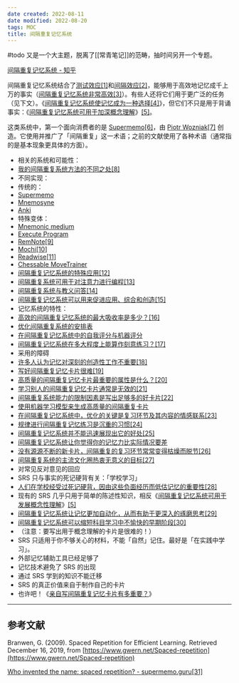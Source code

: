 ```yaml
---
date created: 2022-08-11
date modified: 2022-08-20
tags: MOC
title: 间隔重复记忆系统
---
```


#todo 又是一个大主题，脱离了[[常青笔记]]的范畴，抽时间另开一个专题。

[间隔重复记忆系统 - 知乎](https://zhuanlan.zhihu.com/p/404257681)

间隔重复记忆系统结合了[测试效应](https://notes.andymatuschak.org/z45mhbpabsigFceeSiRyDXZdvcRqvE2A1xMsn)[\[1\]](https://zhuanlan.zhihu.com/p/404257681#ref_1)和[间隔效应](https://notes.andymatuschak.org/z5oCe7JTrkYfmb6SHE4n5HxisE7PdwS6nmXEw)[\[2\]](https://zhuanlan.zhihu.com/p/404257681#ref_2)，能够用于高效地记忆成千上万的事实（[间隔重复记忆系统非常高效](https://notes.andymatuschak.org/z5rVJfPsyCU3pHBbhwef9DNR5fohTHCQFJWir)[\[3\]](https://zhuanlan.zhihu.com/p/404257681#ref_3)）。有些人还将它们用于更广泛的任务（见下文）。《[间隔重复记忆系统使记忆成为一种选择](https://notes.andymatuschak.org/z4bR1HVvDUhMXDm5SJB4Tiw4xGbrm9AfXWgbc)[\[4\]](https://zhuanlan.zhihu.com/p/404257681#ref_4)》，但它们不只是用于背诵事实：《[间隔重复记忆系统可用于加深概念理解](https://notes.andymatuschak.org/z6UZP7P4sRNgRKSvNj7tMV5uW6dDhwwbdZCy9)》[\[5\]](https://zhuanlan.zhihu.com/p/404257681#ref_5)。

这类系统中，第一个面向消费者的是 [Supermemo](https://notes.andymatuschak.org/z6Bub13H3u5SKX7Yzbt8GBuK86HPTXSU1TdAK)[\[6\]](https://zhuanlan.zhihu.com/p/404257681#ref_6)，由 [Piotr Wozniak](https://notes.andymatuschak.org/z7ErFZbV91EoBMFNNRseVh3xk1AeJhwq3fZzS)[\[7\]](https://zhuanlan.zhihu.com/p/404257681#ref_7) 创造。它使用并推广了「间隔重复」这一术语；之前的文献使用了各种术语（通常指的是基本现象更具体的方面）。

- 相关的系统和可能性：
- [我的间隔重复系统方法的不同之处](https://notes.andymatuschak.org/z241Vpk8PMkfkGwMQ6U2PRjpweWhD8yAsVCR)[\[8\]](https://zhuanlan.zhihu.com/p/404257681#ref_8)
- 不同实现：
- 传统的：
- [Supermemo](https://notes.andymatuschak.org/z6Bub13H3u5SKX7Yzbt8GBuK86HPTXSU1TdAK)
- [Mnemosyne](https://notes.andymatuschak.org/z7sh4NRXqTaBmXtj3ioDn5fKwEn7qvtjGJhkC)
- [Anki](https://notes.andymatuschak.org/z4zzRb7NCkV71THoNKMzWkw6QRWKr1QCtiAf1)
- 特殊变体：
- [Mnemonic medium](https://notes.andymatuschak.org/z4rRX3qwSSJRsEkdXKwH2shamgHNeRthrMLiF)
- [Execute Program](https://notes.andymatuschak.org/z2LGZ8cXBcQMP7YuAHbeVyCSLZoiMXvQNKCok)
- [RemNote](https://notes.andymatuschak.org/z6jecLFTkHG5MCFDvhwsd2p8YWykaHr6ZkHTi)[\[9\]](https://zhuanlan.zhihu.com/p/404257681#ref_9)
- [Mochi](https://notes.andymatuschak.org/zxAXSEQidXeYW2XFBj9ftGxz1kTNtV4fXjhZ)[\[10\]](https://zhuanlan.zhihu.com/p/404257681#ref_10)
- [Readwise](https://notes.andymatuschak.org/z2ewMN8Hzd8gt4qyfQV1ognJ5PQs3CXxDfCJ)[\[11\]](https://zhuanlan.zhihu.com/p/404257681#ref_11)
- [Chessable MoveTrainer](https://notes.andymatuschak.org/z8MgFD7B7QRqqGZXsJqeGpm5PJhroPwb6BW2V)
- [间隔重复记忆系统的特殊应用](https://notes.andymatuschak.org/zrs5GnK6DEm1NcajMfqJ1n93PZwSHCEP9Drt)[\[12\]](https://zhuanlan.zhihu.com/p/404257681#ref_12)
- [间隔重复系统可用于对注意力进行编程](https://notes.andymatuschak.org/z2gqazXUkf9qyFjMQg4W3dw6yegnAJszvDywN)[\[13\]](https://zhuanlan.zhihu.com/p/404257681#ref_13)
- [间隔重复系统与教义问答](https://notes.andymatuschak.org/z39D31syJUE1gtNTREogSZiG6LDSuwygN5NDt)[\[14\]](https://zhuanlan.zhihu.com/p/404257681#ref_14)
- [间隔重复记忆系统可以用来促进应用、综合和创造](https://notes.andymatuschak.org/zE8PK4UUAAWK6LEcmr8jja8JdxpUxcf1FUCX)[\[15\]](https://zhuanlan.zhihu.com/p/404257681#ref_15)
- 记忆系统的特性：
- [高效的间隔重复记忆系统的最大吸收率是多少？](https://notes.andymatuschak.org/z4J3EVtt8aQoZg8a5y48AmfYL4GauDjBSzw2s)[\[16\]](https://zhuanlan.zhihu.com/p/404257681#ref_16)
- [优化间隔重复系统的安排表](https://notes.andymatuschak.org/z5N3g1Tc9jQMmRnExZxY23cUufNS1g6srNAbU)
- [在间隔重复记忆系统中的自我评分与机器评分](https://notes.andymatuschak.org/z7gWUD4AnndX5CNMcwNMuh4RaUMGg2hrtKH3J)
- [间隔重复记忆系统在多大程度上能算作刻意练习？](https://notes.andymatuschak.org/z2DFcZfqWxS8wd6ccX7WB7TvT6gVQtqS6GCCp)[\[17\]](https://zhuanlan.zhihu.com/p/404257681#ref_17)
- 采用的障碍
- [许多人认为记忆对深刻的创造性工作不重要](https://notes.andymatuschak.org/zD5zaKmvTFAAL3PTJGWzkAQr6CtoBCdoXBpM)[\[18\]](https://zhuanlan.zhihu.com/p/404257681#ref_18)
- [写好间隔重复记忆卡片很难](https://notes.andymatuschak.org/z3ntJ7w9C3uapYp1m3gy2EK6PN788guzEoUNN)[\[19\]](https://zhuanlan.zhihu.com/p/404257681#ref_19)
- [高质量的间隔重复记忆卡片最重要的属性是什么？](https://notes.andymatuschak.org/z42J1vxsMjhkdbrqVfoqjiEesSzfaEqurBtoJ)[\[20\]](https://zhuanlan.zhihu.com/p/404257681#ref_20)
- [学习别人的间隔重复记忆卡片通常是无效的](https://notes.andymatuschak.org/z38fLX4H8oq9eXKnZH7wk8qDXfBLg2bxVyA2M)[\[21\]](https://zhuanlan.zhihu.com/p/404257681#ref_21)
- [间隔重复系统能力的限制因素是写出足够多的好卡片](https://notes.andymatuschak.org/z4zvsYb38iMhkDgZzKzjqpzKKtwPhvt4FuzcS)[\[22\]](https://zhuanlan.zhihu.com/p/404257681#ref_22)
- [使用机器学习模型来生成高质量的间隔重复卡片](https://notes.andymatuschak.org/z2DY7qsP5iHsiA5hxUHheV8hu7Xe96vdGyYX)
- [在间隔重复记忆系统中，优化的关键是复习环节及其内容的情感联系](https://notes.andymatuschak.org/z64si3kA3bkCgz3Bsr5YNWsAAQUR2pmXab63T)[\[23\]](https://zhuanlan.zhihu.com/p/404257681#ref_23)
- [规律进行间隔重复记忆练习是沉重的习惯](https://notes.andymatuschak.org/zyk3ZCEVSB4Zwej3Xd4CJ2g1FynRFTZGJpQN)[\[24\]](https://zhuanlan.zhihu.com/p/404257681#ref_24)
- [间隔重复记忆系统并不能迅速展现出它的好处](https://notes.andymatuschak.org/z2evK9drA5aJp4tHcXgV4Pri6GAnEyWyb4YwS)[\[25\]](https://zhuanlan.zhihu.com/p/404257681#ref_25)
- [间隔重复记忆系统让你觉得你的记忆力比实际情况要差](https://notes.andymatuschak.org/z4vCGd9Gt715AXtqTXxoKjrEawbvT9o9NA6DC)
- [没有源源不断的新卡片，间隔重复的复习环节常常变得枯燥而脱节](https://notes.andymatuschak.org/z4hNAfe6TrqjxCydF3CaAVn1svaqiu86JFVBz)[\[26\]](https://zhuanlan.zhihu.com/p/404257681#ref_26)
- [间隔重复系统的主流文化圈热衷无意义的目标](https://notes.andymatuschak.org/z7i9vs1MyadFaSkGBSwLVsfsQ5UEdN5aS2v9J)[\[27\]](https://zhuanlan.zhihu.com/p/404257681#ref_27)
- 对常见反对意见的回应
- SRS 只与事实的死记硬背有关：「学校学习」
- [人们在学校经受过死记硬背，因由这些负面经历而低估记忆的重要性](https://notes.andymatuschak.org/z5d7PMFhoTTpJfGAXms4H9gSBvUDRHb43pkfn)[\[28\]](https://zhuanlan.zhihu.com/p/404257681#ref_28)
- 现有的 SRS 几乎只用于简单的陈述性知识，相反《[间隔重复记忆系统可用于发展概念性理解](https://notes.andymatuschak.org/z6UZP7P4sRNgRKSvNj7tMV5uW6dDhwwbdZCy9)》[\[5\]](https://zhuanlan.zhihu.com/p/404257681#ref_5)
- [间隔重复记忆系统让记忆更加自动化，从而有助于更深入的琢磨思考](https://notes.andymatuschak.org/z3hyucvGpCUB361PCegiHbX7FyFHcqZZF2pKK)[\[29\]](https://zhuanlan.zhihu.com/p/404257681#ref_29)
- [间隔重复记忆系统可以缩短科目学习中不愉快的早期阶段](https://notes.andymatuschak.org/z36hoKonZMF93rY34goQhyFLfnTfHmSwBzNYs)[\[30\]](https://zhuanlan.zhihu.com/p/404257681#ref_30)
- （注意：要写出用于概念理解的卡片是很难的！）
- SRS 只适用于你不够关心的材料，不能「自然」记住。最好是「在实践中学习」。
- 外部记忆辅助工具已经足够了
- 记忆技术避免了 SRS 的出现
- 通过 SRS 学到的知识不能迁移
- SRS 的真正价值来自于制作自己的卡片
- 也许吧！《[亲自写间隔重复记忆卡片有多重要？](https://notes.andymatuschak.org/z5TxQNCUTSAiTg42v7Ft6xASpnyiuvm6phAoJ)》

___

## **参考文献**

Branwen, G. (2009). Spaced Repetition for Efficient Learning. Retrieved December 16, 2019, from [https://www.gwern.net/Spaced-repetition](https://www.gwern.net/Spaced-repetition)

[Who invented the name: spaced repetition? - supermemo.guru](https://supermemo.guru/wiki/Who_invented_the_name:_spaced_repetition%3F)[\[31\]](https://zhuanlan.zhihu.com/p/404257681#ref_31)
